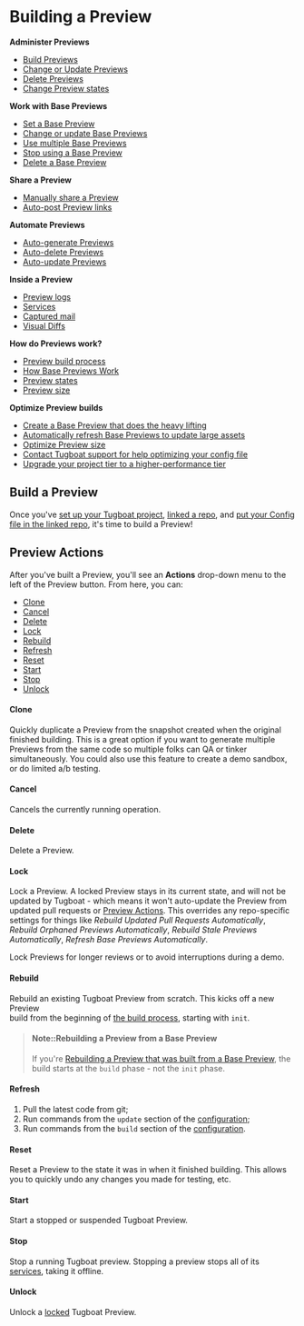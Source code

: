 # Building a Preview

**Administer Previews**
- [Build Previews](administer-previews/index.md#build-previews)
- [Change or Update Previews](administer-previews/index.md#change-or-update-previews)
- [Delete Previews](administer-previews/index.md#delete-previews)
- [Change Preview states](administer-previews/index.md#change-preview-states)

**Work with Base Previews**
- [Set a Base Preview](work-with-base-previews/index.md#how-to-set-a-base-preview)
- [Change or update Base Previews](work-with-base-previews/index.md#change-or-update-base-previews)
- [Use multiple Base Previews](work-with-base-previews/index.md#using-multiple-base-previews)
- [Stop using a Base Preview](work-with-base-previews/index.md#stop-using-a-base-preview)
- [Delete a Base Preview](work-with-base-previews/index.md#delete-a-base-preview)

**Share a Preview**
- [Manually share a Preview](share-a-preview/index.md#manually-share-the-url-of-your-preview)
- [Auto-post Preview links](share-a-preview/index.md#configure-tugboat-to-auto-post-preview-links)

**Automate Previews**
- [Auto-generate Previews](automate-previews/index.md#auto-generate-previews)
- [Auto-delete Previews](automate-previews/index.md#auto-delete-previews)
- [Auto-update Previews](automate-previews/index.md#auto-update-previews)

**Inside a Preview**
- [Preview logs](inside-a-preview/index.md#preview-logs)
- [Services](inside-a-preview/index.md#services)
- [Captured mail](inside-a-preview/index.md#captured-mail)
- [Visual Diffs](inside-a-preview/index.md#visual-diffs)

**How do Previews work?**
- [Preview build process](how-previews-work/index.md#the-build-process-explained)
- [How Base Previews Work](how-previews-work/index.md#how-base-previews-work)
- [Preview states](how-previews-work/index.md#preview-status)
- [Preview size](how-previews-work/index.md#preview-size-explained)

**Optimize Preview builds**
- [Create a Base Preview that does the heavy lifting](optimize-preview-builds/index.md#use-service-commands-to-create-a-base-preview-that-does-the-heavy-lifting)
- [Automatically refresh Base Previews to update large assets](optimize-preview-builds/index.md#use-the-auto-refresh-base-preview-functionality-to-update-large-assets)
- [Optimize Preview size](optimize-preview-builds/index.md#optimizing-preview-size)
- [Contact Tugboat support for help optimizing your config file](optimize-preview-builds/index.md#contact-tugboat-support-for-help-optimizing-your-config-file)
- [Upgrade your project tier to a higher-performance tier](optimize-preview-builds/index.md#upgrade-your-project-tier-to-a-higher-performance-tier)

## Build a Preview

Once you've
[set up your Tugboat project](../setting-up-tugboat/index.md#create-a-project),
[linked a repo](../setting-up-tugboat/index.md#add-repos-to-the-project), and
[put your Config file in the linked repo](../setting-up-tugboat/index.md#create-a-tugboat-config-file),
it's time to build a Preview!


## Preview Actions

After you've built a Preview, you'll see an **Actions** drop-down menu to the
left of the Preview button. From here, you can:

- [Clone](#clone)
- [Cancel](#cancel)
- [Delete](#delete)
- [Lock](#lock)
- [Rebuild](#rebuild)
- [Refresh](#refresh)
- [Reset](#reset)
- [Start](#start)
- [Stop](#stop)
- [Unlock](#unlock)

#### Clone

Quickly duplicate a Preview from the snapshot created when the original finished
building. This is a great option if you want to generate multiple Previews from
the same code so multiple folks can QA or tinker simultaneously. You could also
use this feature to create a demo sandbox, or do limited a/b testing.

#### Cancel

Cancels the currently running operation.

#### Delete

Delete a Preview.

#### Lock

Lock a Preview. A locked Preview stays in its current state, and will not be
updated by Tugboat - which means it won't auto-update the Preview from updated
pull requests or [Preview Actions](#preview-actions). This overrides any
repo-specific settings for things like _Rebuild Updated Pull Requests
Automatically_, _Rebuild Orphaned Previews Automatically_, _Rebuild Stale
Previews Automatically_, _Refresh Base Previews Automatically_.

Lock Previews for longer reviews or to avoid interruptions during a demo.

#### Rebuild

Rebuild an existing Tugboat Preview from scratch. This kicks off a new Preview  
build from the beginning of [the build process](#the-build-process-explained),
starting with `init`.

> #### Note::Rebuilding a Preview from a Base Preview
>
> If you're
> [Rebuilding a Preview that was built from a Base Preview](#preview-actions-that-start-at-build),
> the build starts at the `build` phase - not the `init` phase.

#### Refresh

1. Pull the latest code from git;
2. Run commands from the `update` section of the
   [configuration](../setting-up-tugboat/index.md#create-a-tugboat-config-file/);
3. Run commands from the `build` section of the
   [configuration](../setting-up-tugboat/index.md#create-a-tugboat-config-file).

#### Reset

Reset a Preview to the state it was in when it finished building. This allows
you to quickly undo any changes you made for testing, etc.

#### Start

Start a stopped or suspended Tugboat Preview.

#### Stop

Stop a running Tugboat preview. Stopping a preview stops all of its
[services](../setting-up-services/index.md), taking it offline.

#### Unlock

Unlock a [locked](#lock) Tugboat Preview.
